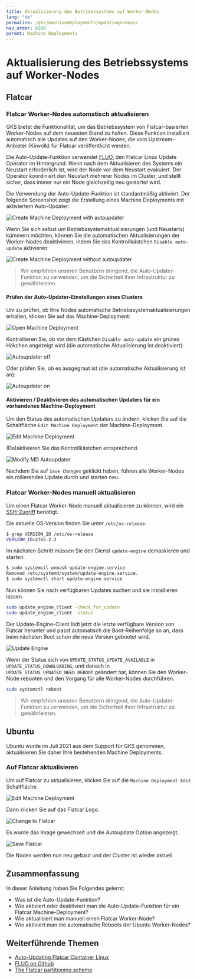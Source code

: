 ```yaml
---
title: Aktualisierung des Betriebssystems auf Worker-Nodes
lang: "de"
permalink: /gks/machinedeployments/updatingnodeos/
nav_order: 6500
parent: Machine Deployments
---
```

<!-- LTeX:  language=de-DE -->

# Aktualisierung des Betriebssystems auf Worker-Nodes

## Flatcar

### Flatcar Worker-Nodes automatisch aktualisieren

GKS bietet die Funktionalität, um das Betriebssystem von Flatcar-basierten Worker-Nodes auf dem neuesten Stand zu halten.
Diese Funktion installiert automatisch alle Updates auf den Worker-Nodes, die vom Upstream-Anbieter (Kinvolk) für Flatcar veröffentlicht werden.

Die Auto-Update-Funktion verwendet [FLUO](https://github.com/kinvolk/flatcar-linux-update-operator), den Flatcar Linux Update Operator im Hintergrund.
Wenn nach dem Aktualisieren des Systems ein Neustart erforderlich ist, wird der Node vor dem Neustart evakuiert. Der Operator koordiniert den Neustart
mehrerer Nodes im Cluster, und stellt sicher, dass immer nur ein Node gleichzeitig neu gestartet wird.

Die Verwendung der Auto-Update-Funktion ist standardmäßig aktiviert. Der folgende Screenshot zeigt die Erstellung eines Machine Deployments mit aktiviertem Auto-Updater:

![Create Machine Deployment with autoupdater](../images/UpdOSNode01.png)

Wenn Sie sich selbst um Betriebssystemaktualisierungen (und Neustarts) kümmern möchten, können Sie die automatischen Aktualisierungen der Worker-Nodes deaktivieren, indem Sie das Kontrollkästchen `Disable auto-update` aktivieren:

![Create Machine Deployment without autoupdater](../images/UpdOSNode02.png)

> Wir empfehlen unseren Benutzern dringend, die Auto-Updater-Funktion zu verwenden, um die Sicherheit ihrer Infrastruktur zu gewährleisten.

#### Prüfen der Auto-Updater-Einstellungen eines Clusters

Um zu prüfen, ob Ihre Nodes automatische Betriebssystemaktualisierungen erhalten, klicken Sie auf das Machine-Deployment:

![Open Machine Deployment](../images/UpdOSNode03.png)

Kontrollieren Sie, ob vor dem Kästchen `Disable auto-update` ein grünes Häkchen angezeigt wird (die automatische Aktualisierung ist deaktiviert):

![Autoupdater off](../images/UpdOSNode04.png)

Oder prüfen Sie, ob es ausgegraut ist (die automatische Aktualisierung ist an):

![Autoupdater on](../images/UpdOSNode05.png)

#### Aktivieren / Deaktivieren des automatischen Updaters für ein vorhandenes Machine-Deployment

Um den Status des automatischen Updaters zu ändern, klicken Sie auf die Schaltfläche `Edit Machine Deployment` der Machine-Deployment.

![Edit Machine Deployment](../images/UpdOSNode06.png)

(De)aktivieren Sie das Kontrollkästchen entsprechend.

![Modify MD Autoupdater](../images/UpdOSNode07.png)

Nachdem Sie auf `Save Changes` geklickt haben, führen alle Worker-Nodes ein rollierendes Update durch und starten neu.

### Flatcar Worker-Nodes manuell aktualisieren

Um einen Flatcar Worker-Node manuell aktualisieren zu können, wird ein [SSH-Zugriff](/gks/machinedeployments/add_ssh_key/) benötigt.

Die aktuelle OS-Version finden Sie unter `/etc/os-release`.

```bash
$ grep VERSION_ID /etc/os-release
VERSION_ID=2765.2.2
```

Im nächsten Schritt müssen Sie den Dienst `update-engine` demaskieren und starten.

```bash
$ sudo systemctl unmask update-engine.service
Removed /etc/systemd/system/update-engine.service.
$ sudo systemctl start update-engine.service
```

Nun können Sie nach verfügbaren Updates suchen und sie installieren lassen.

```bash
sudo update_engine_client -check_for_update
sudo update_engine_client -status
```

Der Update-Engine-Client lädt jetzt die letzte verfügbare Version von Flatcar herunter und passt
automatisch die Boot-Reihenfolge so an, dass beim nächsten Boot schon die neue Version gebootet wird.

![Update Engine](../images/fc_update_engine.gif)

Wenn der Status sich von `UPDATE_STATUS_UPDATE_AVAILABLE` in `UPDATE_STATUS_DOWNLOADING`,
und danach in `UPDATE_STATUS_UPDATED_NEED_REBOOT` geändert hat, können Sie den Worker-Node rebooten
und den Vorgang für alle Worker-Nodes durchführen.

````bash
sudo systemctl reboot
````

> Wir empfehlen unseren Benutzern dringend, die Auto-Updater-Funktion zu verwenden, um die Sicherheit ihrer Infrastruktur zu gewährleisten.

## Ubuntu

Ubuntu wurde im Juli 2021 aus dem Support für GKS genommen, aktualisieren Sie daher Ihre bestehenden Machine Deployments.

### Auf Flatcar aktualisieren

Um auf Flatcar zu aktualisieren, klicken Sie auf die `Machine Deployment Edit` Schaltfläche.

![Edit Machine Deployment](../images/update_to_flatcar_edit.png)

Dann klicken Sie auf das Flatcar Logo.

![Change to Flatcar](../images/UpdOSNode08Ubuntu.png)

Es wurde das Image gewechselt und die Autoupdate Option angezeigt.

![Save Flatcar](../images/UpdOSNode09Ubuntu.png)

Die Nodes werden nun neu gebaut und der Cluster ist wieder aktuell.

## Zusammenfassung

In dieser Anleitung haben Sie Folgendes gelernt:

* Was ist die Auto-Update-Funktion?
* Wie aktiviert oder deaktiviert man die Auto-Update-Funktion für ein Flatcar Machine-Deployment?
* Wie aktualisiert man manuell einen Flatcar Worker-Node?
* Wie aktiviert man die automatische Reboots der Ubuntu Worker-Nodes?

## Weiterführende Themen

* [Auto-Updating Flatcar Container Linux](https://kinvolk.io/docs/lokomotive/git-main/how-to-guides/auto-update-flatcar/)
* [FLUO on Github](https://github.com/kinvolk/flatcar-linux-update-operator)
* [The Flatcar partitioning scheme](https://kinvolk.io/docs/flatcar-container-linux/latest/reference/developer-guides/sdk-disk-partitions/)
